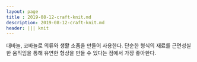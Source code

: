 ```yaml
---
layout: page
title : 2019-08-12-craft-knit.md
description: 2019-08-12-craft-knit.md
header: ||| knit
---
```


대바늘, 코바늘로 의류와 생활 소품을 만들어 사용한다. 
단순한 형식의 재료를 근면성실한 움직임을 통해 유연한 형상을 만들 수 있다는 점에서 가장 좋아한다.
